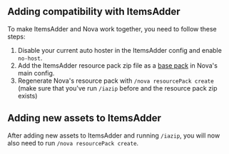 ## Adding compatibility with ItemsAdder

To make ItemsAdder and Nova work together, you need to follow these steps:

1. Disable your current auto hoster in the ItemsAdder config and enable `no-host`.
2. Add the ItemsAdder resource pack zip file as a [base pack](../setup.md#optional-resourcepack-merging) in Nova's main config.
3. Regenerate Nova's resource pack with `/nova resourcePack create` (make sure that you've run `/iazip` before and the resource pack zip exists)

## Adding new assets to ItemsAdder

After adding new assets to ItemsAdder and running `/iazip`, you will now also need to run `/nova resourcePack create`.